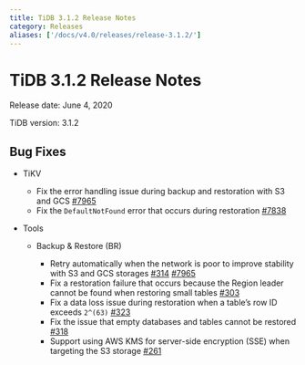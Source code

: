 ```yaml
---
title: TiDB 3.1.2 Release Notes
category: Releases
aliases: ['/docs/v4.0/releases/release-3.1.2/']
---
```


# TiDB 3.1.2 Release Notes

Release date: June 4, 2020

TiDB version: 3.1.2

## Bug Fixes

+ TiKV

    - Fix the error handling issue during backup and restoration with S3 and GCS [#7965](https://github.com/tikv/tikv/pull/7965)
    - Fix the `DefaultNotFound` error that occurs during restoration [#7838](https://github.com/tikv/tikv/pull/7938)

+ Tools

    - Backup & Restore (BR)

        - Retry automatically when the network is poor to improve stability with S3 and GCS storages [#314](https://github.com/pingcap/br/pull/314) [#7965](https://github.com/tikv/tikv/pull/7965)
        - Fix a restoration failure that occurs because the Region leader cannot be found when restoring small tables [#303](https://github.com/pingcap/br/pull/303)
        - Fix a data loss issue during restoration when a table’s row ID exceeds `2^(63)` [#323](https://github.com/pingcap/br/pull/323)
        - Fix the issue that empty databases and tables cannot be restored [#318](https://github.com/pingcap/br/pull/318)
        - Support using AWS KMS for server-side encryption (SSE) when targeting the S3 storage [#261](https://github.com/pingcap/br/pull/261)

